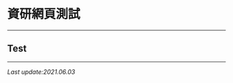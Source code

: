 # 資研網頁測試

------------------------------------------------------------------------------------------------

## Test

------------------------------------------------------------------------------------------------
   
  *Last update:2021.06.03*
